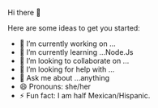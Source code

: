  Hi there 👋



Here are some ideas to get you started:

- 🔭 I’m currently working on ...
- 🌱 I’m currently learning ...Node.Js
- 👯 I’m looking to collaborate on ...
- 🤔 I’m looking for help with ...
- 💬 Ask me about ...anything
- 😄 Pronouns: she/her
- ⚡ Fun fact: I am half Mexican/Hispanic. 

